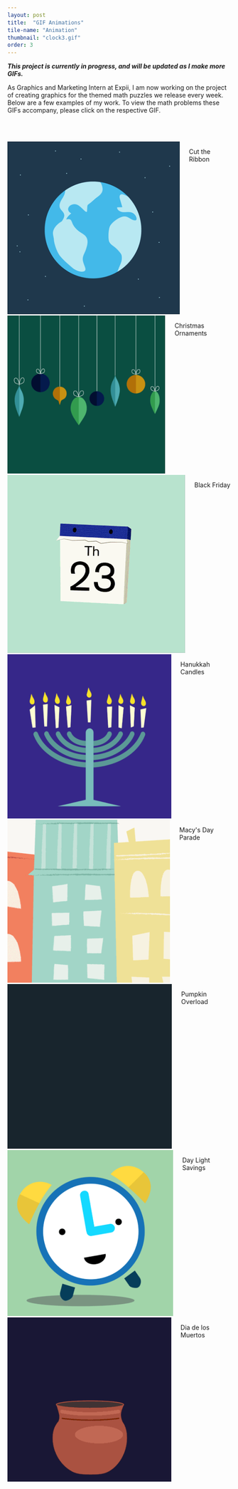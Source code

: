```yaml
---
layout: post
title:  "GIF Animations"
tile-name: "Animation"
thumbnail: "clock3.gif"
order: 3
---
```


***This project is currently in progress, and will be updated as I make more GIFs.***

As Graphics and Marketing Intern at Expii, I am now working on the project of creating graphics for the themed math puzzles we release every week. Below are a few examples of my work. To view the math problems these GIFs accompany, please click on the respective GIF.

<br> <br>

<div class="row">


  <div class="small-12 medium-4 large-4 columns">
    <a href="https://www.expii.com/t/altitude-above-or-below-a-sphere-8947?type=problem&id=18302"><img src="/img/expii/ribbon-small.gif" alt="Hero Image"></a>
    <p class="centered">Cut the Ribbon</p>
  </div>
  
   <div class="small-12 medium-4 large-4 columns">
    <a href="https://www.expii.com/t/word-problems-4278?type=problem&id=18300"><img src="/img/expii/ornaments-smallest.gif" alt="Hero Image"></a>
    <p class="centered">Christmas Ornaments</p>
  </div> 
  
  <div class="small-12 medium-4 large-4 columns">
    <a href="https://www.expii.com/t/4255?type=problem&id=18062"><img src="/img/expii/bFriday-small.gif" alt="Hero Image"></a>
    <p class="centered">Black Friday</p>
  </div>
  
  <div class="small-12 medium-4 large-4 columns">
    <a href="https://www.expii.com/t/what-are-permutations-and-factorials-4662?type=problem&id=18193"><img src="/img/expii/hanukkah-small.gif" alt="Hero Image"></a>
    <p class="centered">Hanukkah Candles</p>
  </div>
   
  <div class="small-12 medium-4 large-4 columns">
    <a href="https://www.expii.com/t/area-of-a-circle-767?type=problem&id=18060"><img src="/img/expii/turkey-small.gif" alt="Hero Image"></a>
    <p class="centered">Macy's Day Parade</p>
  </div>
    
  <div class="small-12 medium-4 large-4 columns">
    <a href="https://www.expii.com/t/fibonacci-sequence-5066?type=problem&id=18065"><img src="/img/expii/pumpkins-small.gif" alt="Hero Image"></a>
    <p class="centered">Pumpkin Overload</p>
  </div>
    
  <div class="small-12 medium-4 large-4 columns">
    <a href="https://www.expii.com/t/what-is-a-percent-9062?type=problem&id=18056"><img src="/img/expii/clock-small.gif" alt="Hero Image"></a>
    <p class="centered">Day Light Savings</p>
  </div>
  
  <div class="small-12 medium-4 large-4 columns">
    <a href="https://www.expii.com/t/word-problems-4670?type=problem&id=17852"><img src="/img/expii/skulls-small.gif" alt="Hero Image"></a>
    <p class="centered">Dia de los Muertos</p>
  </div>

</div>

<br>


